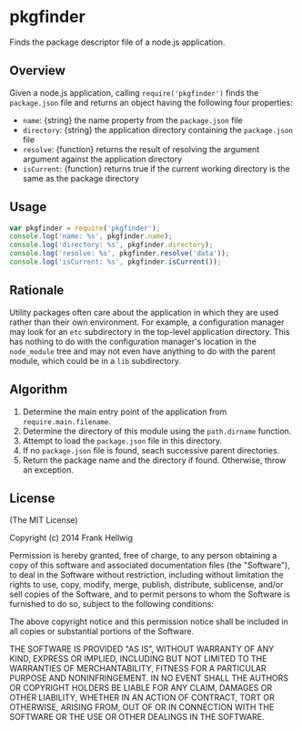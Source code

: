 # pkgfinder

Finds the package descriptor file of a node.js application.

## Overview

Given a node.js application, calling `require('pkgfinder')` finds the `package.json`
file and returns an object having the following four properties:

- `name`: {string} the name property from the `package.json` file
- `directory`: {string} the application directory containing the `package.json` file
- `resolve`: {function} returns the result of resolving the argument argument against the application directory
- `isCurrent`: {function} returns true if the current working directory is the same as the package directory

## Usage

```javascript
var pkgfinder = require('pkgfinder');
console.log('name: %s', pkgfinder.name);
console.log('directory: %s', pkgfinder.directory);
console.log('resolve: %s', pkgfinder.resolve('data'));
console.log('isCurrent: %s', pkgfinder.isCurrent());
```

## Rationale

Utility packages often care about the application in which they are used rather
than their own environment. For example, a configuration manager may look for
an `etc` subdirectory in the top-level application directory. This has nothing
to do with the configuration manager's location in the `node_module` tree and
may not even have anything to do with the parent module, which could be in a
`lib` subdirectory.

## Algorithm

1. Determine the main entry point of the application from `require.main.filename`.
2. Determine the directory of this module using the `path.dirname` function.
3. Attempt to load the `package.json` file in this directory.
4. If no `package.json` file is found, seach successive parent directories.
5. Return the package name and the directory if found. Otherwise, throw an exception.

## License

(The MIT License)

Copyright (c) 2014 Frank Hellwig

Permission is hereby granted, free of charge, to any person obtaining a copy of this software and associated documentation files (the "Software"), to deal in the Software without restriction, including without limitation the rights to use, copy, modify, merge, publish, distribute, sublicense, and/or sell copies of the Software, and to permit persons to whom the Software is furnished to do so, subject to the following conditions:

The above copyright notice and this permission notice shall be included in all copies or substantial portions of the Software.

THE SOFTWARE IS PROVIDED "AS IS", WITHOUT WARRANTY OF ANY KIND, EXPRESS OR IMPLIED, INCLUDING BUT NOT LIMITED TO THE WARRANTIES OF MERCHANTABILITY, FITNESS FOR A PARTICULAR PURPOSE AND NONINFRINGEMENT. IN NO EVENT SHALL THE AUTHORS OR COPYRIGHT HOLDERS BE LIABLE FOR ANY CLAIM, DAMAGES OR OTHER LIABILITY, WHETHER IN AN ACTION OF CONTRACT, TORT OR OTHERWISE, ARISING FROM, OUT OF OR IN CONNECTION WITH THE SOFTWARE OR THE USE OR OTHER DEALINGS IN THE SOFTWARE.
